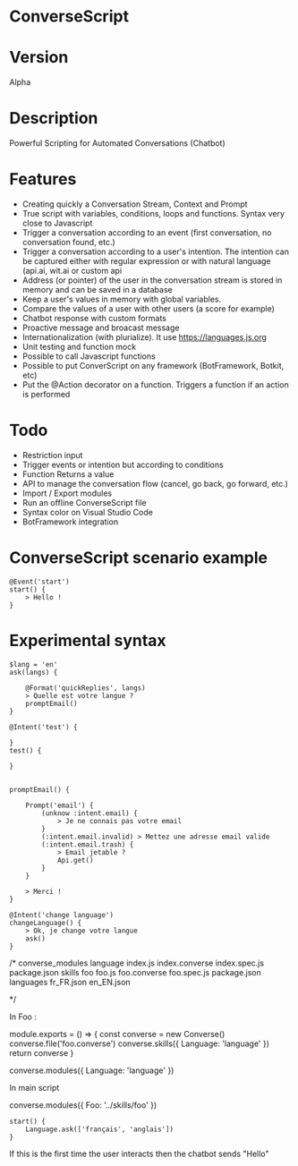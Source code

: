 # ConverseScript

# Version

Alpha

# Description

Powerful Scripting for Automated Conversations (Chatbot)

# Features

* Creating quickly a Conversation Stream, Context and Prompt
* True script with variables, conditions, loops and functions. Syntax very close to Javascript
* Trigger a conversation according to an event (first conversation, no conversation found, etc.)
* Trigger a conversation according to a user's intention. The intention can be captured either with regular expression or with natural language (api.ai, wit.ai or custom api
* Address (or pointer) of the user in the conversation stream is stored in memory and can be saved in a database
* Keep a user's values in memory with global variables.
* Compare the values of a user with other users (a score for example)
* Chatbot response with custom formats
* Proactive message and broacast message
* Internationalization (with plurialize). It use https://languages.js.org
* Unit testing and function mock
* Possible to call Javascript functions
* Possible to put ConverScript on any framework (BotFramework, Botkit, etc)
* Put the @Action decorator on a function. Triggers a function if an action is performed

# Todo 

* Restriction input
* Trigger events or intention but according to conditions
* Function Returns a value
* API to manage the conversation flow (cancel, go back, go forward, etc.)
* Import / Export modules
* Run an offline ConverseScript file
* Syntax color on Visual Studio Code
* BotFramework integration

# ConverseScript scenario example 

```converse
@Event('start')
start() {
    > Hello !
}
```

# Experimental syntax

```
$lang = 'en'
ask(langs) {
    
    @Format('quickReplies', langs)
    > Quelle est votre langue ?
    promptEmail()
}

@Intent('test') {
    
}
test() {

}


promptEmail() {

    Prompt('email') {
        (unknow :intent.email) {
            > Je ne connais pas votre email
        }
        (:intent.email.invalid) > Mettez une adresse email valide
        (:intent.email.trash) {
            > Email jetable ?
            Api.get()
        }
    }
    
    > Merci !
}

@Intent('change language')
changeLanguage() {
    > Ok, je change votre langue
    ask()
}
```

/*
    converse_modules
        language
            index.js
            index.converse
            index.spec.js
            package.json
    skills
        foo
            foo.js
            foo.converse
            foo.spec.js
            package.json
            languages
                fr_FR.json
                en_EN.json

*/

In Foo :

module.exports = () => {
    const converse = new Converse()
    converse.file('foo.converse')
    converse.skills({
        Language: 'language'
    })
    return converse
}

converse.modules({
    Language: 'language'
})

In main script

converse.modules({
    Foo: '../skills/foo'
})

```
start() {
    Language.ask(['français', 'anglais'])
}
```

If this is the first time the user interacts then the chatbot sends "Hello"